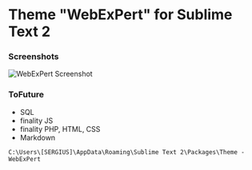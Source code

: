 # Theme "WebExPert" for Sublime Text 2

### Screenshots
![WebExPert Screenshot](http://clip2net.com/clip/m31506/1351761765-clip-141kb.png)

### ToFuture

- SQL
- finality JS
- finality PHP, HTML, CSS
- Markdown

```C:\Users\[SERGIUS]\AppData\Roaming\Sublime Text 2\Packages\Theme - WebExPert```